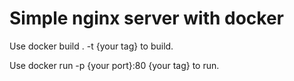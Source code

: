 # Simple nginx server with docker

Use docker build . -t {your tag} to build.

Use docker run -p {your port}:80 {your tag} to run.

